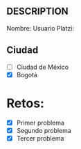 ## DESCRIPTION

Nombre:
Usuario Platzi:

## Ciudad

- [ ] Ciudad de México
- [X] Bogotá

# Retos:

- [x] Primer problema
- [x] Segundo problema
- [x] Tercer problema

